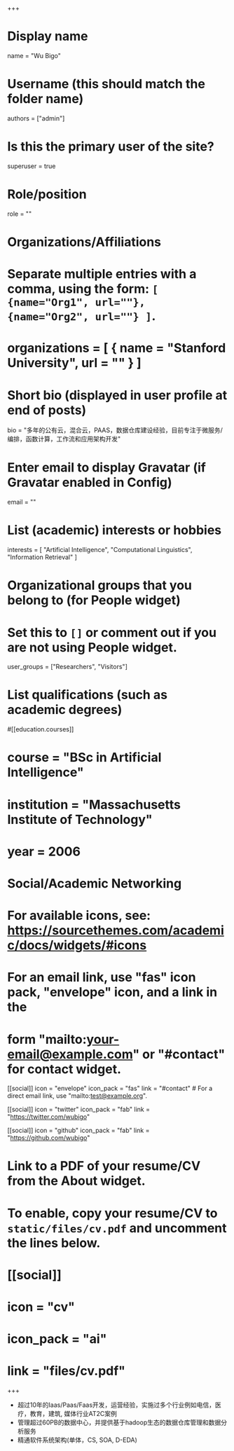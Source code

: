 +++
# Display name
name = "Wu Bigo"

# Username (this should match the folder name)
authors = ["admin"]

# Is this the primary user of the site?
superuser = true

# Role/position
role = ""

# Organizations/Affiliations
#   Separate multiple entries with a comma, using the form: `[ {name="Org1", url=""}, {name="Org2", url=""} ]`.
# organizations = [ { name = "Stanford University", url = "" } ]

# Short bio (displayed in user profile at end of posts)
bio = "多年的公有云，混合云，PAAS，数据仓库建设经验，目前专注于微服务/编排，函数计算，工作流和应用架构开发"

# Enter email to display Gravatar (if Gravatar enabled in Config)
email = ""

# List (academic) interests or hobbies
interests = [
  "Artificial Intelligence",
  "Computational Linguistics",
  "Information Retrieval"
]

# Organizational groups that you belong to (for People widget)
#   Set this to `[]` or comment out if you are not using People widget.
user_groups = ["Researchers", "Visitors"]

# List qualifications (such as academic degrees)
#[[education.courses]]
#  course = "BSc in Artificial Intelligence"
#  institution = "Massachusetts Institute of Technology"
#  year = 2006

# Social/Academic Networking
# For available icons, see: https://sourcethemes.com/academic/docs/widgets/#icons
#   For an email link, use "fas" icon pack, "envelope" icon, and a link in the
#   form "mailto:your-email@example.com" or "#contact" for contact widget.

[[social]]
  icon = "envelope"
  icon_pack = "fas"
  link = "#contact"  # For a direct email link, use "mailto:test@example.org".

[[social]]
  icon = "twitter"
  icon_pack = "fab"
  link = "https://twitter.com/wubigo"

[[social]]
  icon = "github"
  icon_pack = "fab"
  link = "https://github.com/wubigo"

# Link to a PDF of your resume/CV from the About widget.
# To enable, copy your resume/CV to `static/files/cv.pdf` and uncomment the lines below.
# [[social]]
#   icon = "cv"
#   icon_pack = "ai"
#   link = "files/cv.pdf"

+++

- 超过10年的Iaas/Paas/Faas开发，运营经验，实施过多个行业例如电信，医    疗，教育，建筑, 媒体行业AT2C案例
- 管理超过60PB的数据中心，并提供基于hadoop生态的数据仓库管理和数据分析服务
- 精通软件系统架构(单体，CS, SOA, D-EDA)
